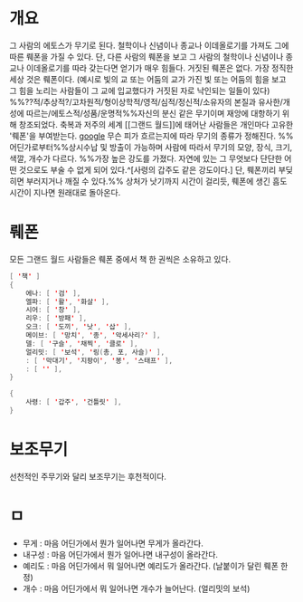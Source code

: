 # 개요

그 사람의 에토스가 무기로 된다. 철학이나 신념이나 종교나 이데올로기를 가져도 그에 따른 뤠폰을 가질 수 있다. 단, 다른 사람의 뤠폰을 보고 그 사람의 철학이나 신념이나 종교나 이데올로기를 따라 갖는다면 얻기가 매우 힘들다. 거짓된 뤠폰은 없다. 가장 정직한 세상 것은 뤠폰이다. (예시로 빛의 교 또는 어둠의 교가 가진 빛 또는 어둠의 힘을 보고 그 힘을 노리는 사람들이 그 교에 입교했다가 거짓된 자로 낙인되는 일들이 있다)
%%??적/추상적?/고차원적/형이상학적/영적/심적/정신적/소유자의 본질과 유사한/개성에 따르는/에토스적/성품/운명적%%자신의 분신 같은 무기이며 재앙에 대항하기 위해 창조되었다.
축복과 저주의 세계 [[그랜드 월드]]에 태어난 사람들은 개인마다 고유한 '뤠폰'을 부여받는다.
[google](http://naver.com)
무슨 피가 흐르는지에 따라 무기의 종류가 정해진다.
%%어딘가로부터%%상시수납 및 방출이 가능하며 사람에 따라서 무기의 모양, 장식, 크기, 색깔, 개수가 다르다.
%%가장 높은 강도를 가졌다.  자연에 있는 그 무엇보다 단단한 어떤 것으로도 부술 수 없게 되어 있다.^[사령의 갑주도 같은 강도이다.] 단, 뤠폰끼리 부딪히면 부러지거나 깨질 수 있다.%%
상처가 낫기까지 시간이 걸리듯, 뤠폰에 생긴 흠도 시간이 지나면 원래대로 돌아온다.

# 뤠폰

모든 그랜드 월드 사람들은 뤠폰 중에서 책 한 권씩은 소유하고 있다.

```java
[ '책' ]
{
    에나: [ '검' ],
    엘파: [ '활', '화살' ],
    시어: [ '창' ],
    리우: [ '방패' ],
    오크: [ '도끼', '낫', '삽' ],
    메이브: [ '망치', '종', '악세사리?' ],
    델: [ '구슬', '채찍', '클로' ],
    얼리밋: [ '보석', '링(총, 포, 사슬)' ],
    : [ '막대기', '지팡이', '봉', '스태프' ],
    : [ '' ],
}

{
    사령: [ '갑주', '건틀릿' ],
}
```

# 보조무기

선천적인 주무기와 달리 보조무기는 후천적이다.

# ㅁ

- 무게 : 마음 어딘가에서 뭔가 일어나면 무게가 올라간다.
- 내구성 : 마음 어딘가에서 뭔가 일어나면 내구성이 올라간다.
- 예리도 : 마음 어딘가에서 뭐 일어나면 예리도가 올라간다. (날붙이가 달린 뤠폰 한정)
- 개수 : 마음 어딘가에서 뭐 일어나면 개수가 늘어난다. (얼리밋의 보석)